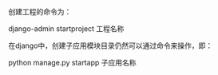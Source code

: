 创建工程的命令为：

django-admin startproject 工程名称

在django中，创建子应用模块目录仍然可以通过命令来操作，即：

python manage.py startapp 子应用名称
